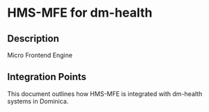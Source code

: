 # HMS-MFE for dm-health

## Description

Micro Frontend Engine

## Integration Points

This document outlines how HMS-MFE is integrated with dm-health systems in Dominica.

